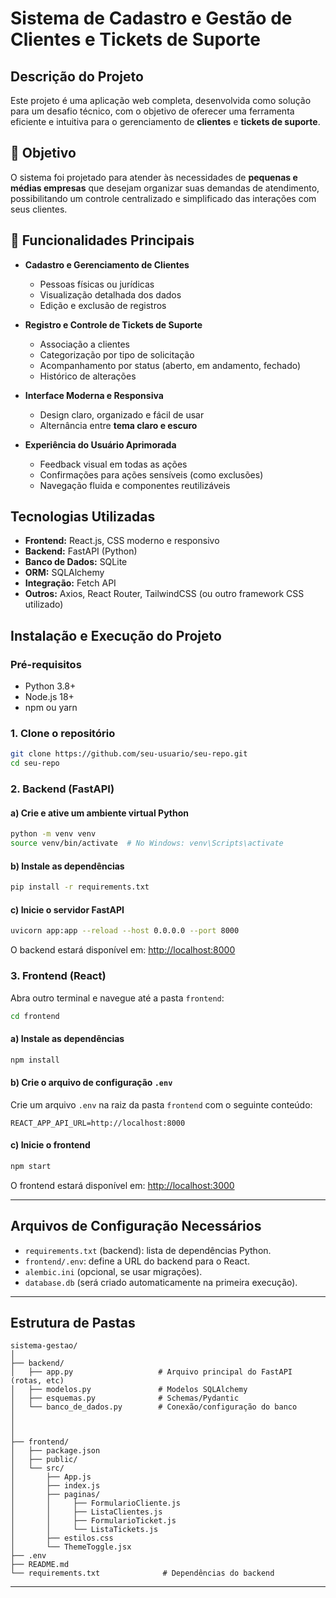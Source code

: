 # Sistema de Cadastro e Gestão de Clientes e Tickets de Suporte

## Descrição do Projeto

Este projeto é uma aplicação web completa, desenvolvida como solução para um desafio técnico, com o objetivo de oferecer uma ferramenta eficiente e intuitiva para o gerenciamento de **clientes** e **tickets de suporte**.

## 🎯 Objetivo

O sistema foi projetado para atender às necessidades de **pequenas e médias empresas** que desejam organizar suas demandas de atendimento, possibilitando um controle centralizado e simplificado das interações com seus clientes.

## 🧩 Funcionalidades Principais

- **Cadastro e Gerenciamento de Clientes**
  - Pessoas físicas ou jurídicas  
  - Visualização detalhada dos dados  
  - Edição e exclusão de registros  

- **Registro e Controle de Tickets de Suporte**
  - Associação a clientes  
  - Categorização por tipo de solicitação  
  - Acompanhamento por status (aberto, em andamento, fechado)  
  - Histórico de alterações  

- **Interface Moderna e Responsiva**
  - Design claro, organizado e fácil de usar  
  - Alternância entre **tema claro e escuro**  


- **Experiência do Usuário Aprimorada**
  - Feedback visual em todas as ações  
  - Confirmações para ações sensíveis (como exclusões)  
  - Navegação fluida e componentes reutilizáveis  

## Tecnologias Utilizadas

- **Frontend:** React.js, CSS moderno e responsivo
- **Backend:** FastAPI (Python)
- **Banco de Dados:** SQLite
- **ORM:** SQLAlchemy
- **Integração:** Fetch API
- **Outros:** Axios, React Router, TailwindCSS (ou outro framework CSS utilizado)

## Instalação e Execução do Projeto

### Pré-requisitos

- Python 3.8+
- Node.js 18+
- npm ou yarn

### 1. Clone o repositório

```bash
git clone https://github.com/seu-usuario/seu-repo.git
cd seu-repo
```

### 2. Backend (FastAPI)

#### a) Crie e ative um ambiente virtual Python

```bash
python -m venv venv
source venv/bin/activate  # No Windows: venv\Scripts\activate
```

#### b) Instale as dependências

```bash
pip install -r requirements.txt
```

#### c) Inicie o servidor FastAPI

```bash
uvicorn app:app --reload --host 0.0.0.0 --port 8000
```

O backend estará disponível em: [http://localhost:8000](http://localhost:8000)

### 3. Frontend (React)

Abra outro terminal e navegue até a pasta `frontend`:

```bash
cd frontend
```

#### a) Instale as dependências

```bash
npm install
```

#### b) Crie o arquivo de configuração `.env`

Crie um arquivo `.env` na raiz da pasta `frontend` com o seguinte conteúdo:

```
REACT_APP_API_URL=http://localhost:8000
```

#### c) Inicie o frontend

```bash
npm start
```

O frontend estará disponível em: [http://localhost:3000](http://localhost:3000)

---

## Arquivos de Configuração Necessários

- `requirements.txt` (backend): lista de dependências Python.
- `frontend/.env`: define a URL do backend para o React.
- `alembic.ini` (opcional, se usar migrações).
- `database.db` (será criado automaticamente na primeira execução).

---
## Estrutura de Pastas

```
sistema-gestao/
│
├── backend/
│   ├── app.py                   # Arquivo principal do FastAPI (rotas, etc)
│   ├── modelos.py               # Modelos SQLAlchemy
│   ├── esquemas.py              # Schemas/Pydantic
│   └── banco_de_dados.py        # Conexão/configuração do banco
│    
│    
│
├── frontend/
│   ├── package.json
│   ├── public/
│   └── src/
│       ├── App.js
│       ├── index.js
│       ├── paginas/
│       │     ├── FormularioCliente.js
│       │     ├── ListaClientes.js
│       │     ├── FormularioTicket.js
│       │     └── ListaTickets.js
│       ├── estilos.css
│       └── ThemeToggle.jsx
├── .env
├── README.md
└── requirements.txt              # Dependências do backend
```

---
